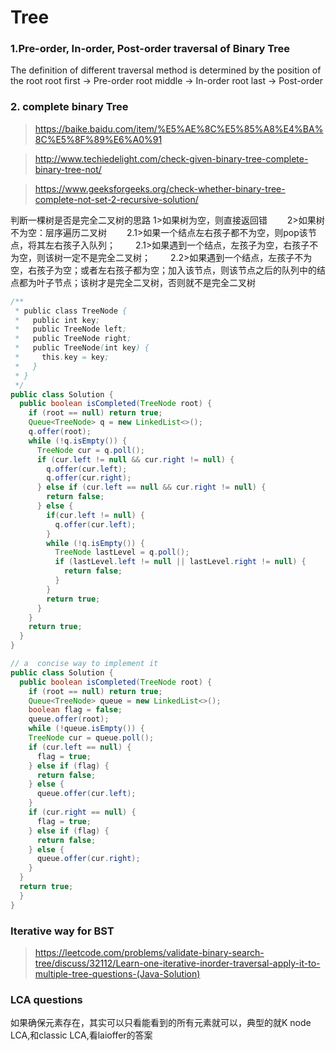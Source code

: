 # Tree
### 1.Pre-order, In-order, Post-order traversal of Binary Tree
The definition of different traversal method is determined by the position of the root
root first -> Pre-order
root middle -> In-order
root last -> Post-order

### 2. complete binary Tree
>https://baike.baidu.com/item/%E5%AE%8C%E5%85%A8%E4%BA%8C%E5%8F%89%E6%A0%91

>http://www.techiedelight.com/check-given-binary-tree-complete-binary-tree-not/  

>https://www.geeksforgeeks.org/check-whether-binary-tree-complete-not-set-2-recursive-solution/

判断一棵树是否是完全二叉树的思路
1>如果树为空，则直接返回错
　　2>如果树不为空：层序遍历二叉树
　　2.1>如果一个结点左右孩子都不为空，则pop该节点，将其左右孩子入队列；
　　2.1>如果遇到一个结点，左孩子为空，右孩子不为空，则该树一定不是完全二叉树；
　　2.2>如果遇到一个结点，左孩子不为空，右孩子为空；或者左右孩子都为空；加入该节点，则该节点之后的队列中的结点都为叶子节点；该树才是完全二叉树，否则就不是完全二叉树
```java
/**
 * public class TreeNode {
 *   public int key;
 *   public TreeNode left;
 *   public TreeNode right;
 *   public TreeNode(int key) {
 *     this.key = key;
 *   }
 * }
 */
public class Solution {
  public boolean isCompleted(TreeNode root) {
    if (root == null) return true;
    Queue<TreeNode> q = new LinkedList<>();
    q.offer(root);
    while (!q.isEmpty()) {
      TreeNode cur = q.poll();
      if (cur.left != null && cur.right != null) {
        q.offer(cur.left);
        q.offer(cur.right);
      } else if (cur.left == null && cur.right != null) {
        return false;
      } else {
        if(cur.left != null) {
          q.offer(cur.left);
        }
        while (!q.isEmpty()) {
          TreeNode lastLevel = q.poll();
          if (lastLevel.left != null || lastLevel.right != null) {
            return false;
          }
        }
        return true;
      }
    }
    return true;
  }
}

```
```Java
// a  concise way to implement it
public class Solution {
  public boolean isCompleted(TreeNode root) {
    if (root == null) return true;
    Queue<TreeNode> queue = new LinkedList<>();
    boolean flag = false;
    queue.offer(root);
    while (!queue.isEmpty()) {
    TreeNode cur = queue.poll();
    if (cur.left == null) {
      flag = true;
    } else if (flag) {
      return false;
    } else {
      queue.offer(cur.left);
    }
    if (cur.right == null) {
      flag = true;
    } else if (flag) {
      return false;
    } else {
      queue.offer(cur.right);
    }
  }
  return true;
  }
}

```

### Iterative way for BST
>https://leetcode.com/problems/validate-binary-search-tree/discuss/32112/Learn-one-iterative-inorder-traversal-apply-it-to-multiple-tree-questions-(Java-Solution)


### LCA questions
如果确保元素存在，其实可以只看能看到的所有元素就可以，典型的就K node LCA,和classic LCA,看laioffer的答案
